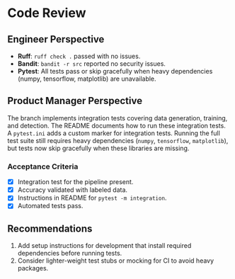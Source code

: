 # Code Review

## Engineer Perspective

- **Ruff**: `ruff check .` passed with no issues.
- **Bandit**: `bandit -r src` reported no security issues.
- **Pytest**: All tests pass or skip gracefully when heavy dependencies (numpy, tensorflow, matplotlib) are unavailable.

## Product Manager Perspective

The branch implements integration tests covering data generation, training, and detection. The README documents how to run these integration tests. A `pytest.ini` adds a custom marker for integration tests. Running the full test suite still requires heavy dependencies (`numpy`, `tensorflow`, `matplotlib`), but tests now skip gracefully when these libraries are missing.

### Acceptance Criteria

- [x] Integration test for the pipeline present.
- [x] Accuracy validated with labeled data.
- [x] Instructions in README for `pytest -m integration`.
- [x] Automated tests pass.

## Recommendations

1. Add setup instructions for development that install required dependencies before running tests.
2. Consider lighter-weight test stubs or mocking for CI to avoid heavy packages.

